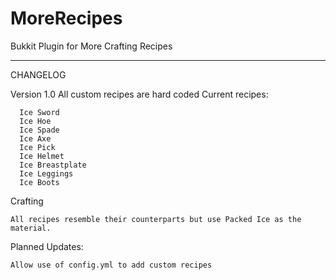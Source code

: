 MoreRecipes
===========

Bukkit Plugin for More Crafting Recipes
_________
CHANGELOG

Version 1.0
  All custom recipes are hard coded
    Current recipes:
      
      Ice Sword
      Ice Hoe
      Ice Spade
      Ice Axe
      Ice Pick
      Ice Helmet
      Ice Breastplate
      Ice Leggings
      Ice Boots
      
  Crafting
  
    All recipes resemble their counterparts but use Packed Ice as the material.

  Planned Updates:

    Allow use of config.yml to add custom recipes
